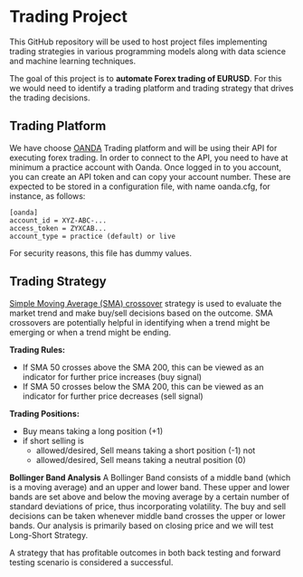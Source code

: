 # Trading Project
This GitHub repository will be used to host project files implementing trading strategies in various programming models along with data science and machine learning techniques.

The goal of this project is to **automate Forex trading of EURUSD**. For this we would need to identify a trading platform and trading strategy that drives the trading decisions.

## Trading Platform

We have choose [OANDA](https://www.oanda.com) Trading platform and will be using their API for executing forex trading. In order to connect to the API, you need to have at minimum a practice account with Oanda. Once logged in to you account, you can create an API token and can copy your account number. These are expected to be stored in a configuration file, with name oanda.cfg, for instance, as follows:

    [oanda]
    account_id = XYZ-ABC-...
    access_token = ZYXCAB...
    account_type = practice (default) or live

For security reasons, this file has dummy values.

## Trading Strategy

[Simple Moving Average (SMA) crossover](https://www.schwab.com/learn/story/understanding-simple-moving-average-crossovers) strategy is used to evaluate the market trend and make buy/sell decisions based on the outcome. SMA crossovers are potentially helpful in identifying when a trend might be emerging or when a trend might be ending. 

**Trading Rules:**

 - If SMA 50 crosses above the SMA 200, this can be viewed as an indicator for further price increases (buy signal)    
 - If SMA 50 crosses below the SMA 200, this can be viewed as an indicator for further price decreases (sell signal)

**Trading Positions:**

 - Buy means taking a long position (+1) 
 - if short selling is
	 - allowed/desired, Sell means taking a short position (-1) not
	 - allowed/desired, Sell means taking a neutral position (0)

**Bollinger Band Analysis**
A Bollinger Band consists of a middle band (which is a moving average) and an upper and lower band. These upper and lower bands are set above and below the moving average by a certain number of standard deviations of price, thus incorporating volatility. The buy and sell decisions can be taken whenever middle band crosses the upper or lower bands. Our analysis is primarily based on closing price and we will test Long-Short Strategy. 

A strategy that has profitable outcomes in both back testing and forward testing scenario is considered a successful.
